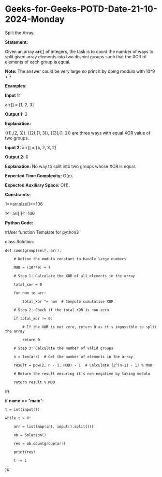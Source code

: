 # Geeks-for-Geeks-POTD-Date-21-10-2024-Monday
Split the Array. 

**Statement:**

Given an array **arr**[]  of integers, the task is to count the number of ways to split given array elements into two disjoint groups such that the XOR of elements of each group is equal.

**Note:** The answer could be very large so print it by doing modulo with 10^9 + 7

**Examples:**

**Input 1:**

arr[] = [1, 2, 3]

**Output 1:** 3

**Explanation:**

{(1),(2, 3)}, {(2),(1, 3)}, {(3),(1, 2)} are three ways with equal XOR value of two groups.

**Input 2:** arr[] = [5, 2, 3, 2]

**Output 2:** 0

**Explanation:** No way to split into  two groups whose XOR is equal.

**Expected Time Complexity:** O(n).

**Expected Auxiliary Space:** O(1).

**Constraints:**

1<=arr.size()<=106

1<=arr[i]<=106


**Python Code:**

#User function Template for python3

class Solution:

    def countgroup(self, arr): 
    
        # Define the modulo constant to handle large numbers
        
        MOD = (10**9) + 7
        
        # Step 1: Calculate the XOR of all elements in the array
        
        total_xor = 0
        
        for num in arr:
        
            total_xor ^= num  # Compute cumulative XOR
        
        # Step 2: Check if the total XOR is non-zero
        
        if total_xor != 0:
        
            # If the XOR is not zero, return 0 as it's impossible to split the array
            
            return 0
        
        # Step 3: Calculate the number of valid groups
        
        n = len(arr)  # Get the number of elements in the array
        
        result = pow(2, n - 1, MOD) - 1  # Calculate (2^(n-1) - 1) % MOD
        
        # Return the result ensuring it's non-negative by taking modulo
        
        return result % MOD
        
#{
 
if __name__ == "__main__":

    t = int(input())
    
    while t > 0:
    
        arr = list(map(int, input().split()))
        
        ob = Solution()
        
        res = ob.countgroup(arr)
        
        print(res)
        
        t -= 1

}#






